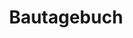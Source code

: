 ---
title: Bautagebuch
draft: true
#menu:
#  main:
#    weight: 5
#    name: Tagebuch
#  side:
#    weight: 3
#    name: Tagebuch
---